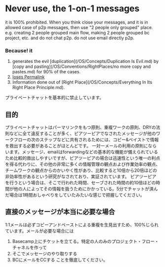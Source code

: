 
Never use, the 1-on-1 messages
=================================================================
it is 100% prohibited. 
When you think close your messages, and it is in allowed case of p2p messages, then use "2 people only grouped" place. e.g. creating 2 people grouped main flow, making 2 people grouped bc project, etc. and do not chat p2p. do not use email directly p2p. 
### Because! it 
1. generates the evil [duplication](/OS/Concepts/Duplication Is Evil.md) by [copy and pasting](/OS/Conventions/RightPlaces/no more copy and pastes.md) for 90% of the cases. 
2. [loses Permalink](/OS/Concepts/PermalinkDriven.md)
3. Information done out of [Right Place](/OS/Concepts/Everything In Its Right Place Principle.md).



プライベートチャットを基本的に禁止しています。

## 目的
プライベートチャットはパーマリンクをもつ原則、重複ワークの原則、DRYの法則などに全て違反することが多く、ピアツーピアでなされたメッセージが他のワークフローの次のステップなどに共有されるためには、コピー&ペイストで情報を救出する必要があることがほとんどです。
一対一メールの利用の原則にならいます。メッセージ、emailはforwardingなどの基本的な機能が備えられているため比較的救出しやすいですが、ピアツーピアの場合は迅速性という唯一の利点を得る代わりに、その他の非常に多くの情報管理の観点および作業効率の観点、チームワークの観点からのかいやく性があり、比較すると10倍から20倍ほどの非効率性があるという研究がなされており、実証されています。
ピアツーピアを行うという場合は、そこで行われた時間、セーブされた時間の約10倍ほどの時間が他の人によってその情報を扱うためにかかっている。5分でチャットが済んだ場合は1時間おしゃべりをしていたみたいな感じで把握してください。




直接のメッセージが本当に必要な場合
-----
1:1メールは必ずコピーアンドペーストによる重複を生見出すため、100%じられています。メールが必要な場合には
1. Basecamp上にチケットを立てる。特定の人のみのプロジェクト・フロー・チャネルを作って
2. そこでメッセージのやり取りする
3. BCにメールをCCする
ことを徹底してください。


